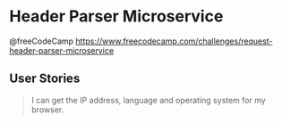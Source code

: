 # Header Parser Microservice
@freeCodeCamp https://www.freecodecamp.com/challenges/request-header-parser-microservice

## User Stories
> I can get the IP address, language and operating system for my browser.
